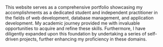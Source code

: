  
This website serves as a comprehensive portfolio showcasing my accomplishments as a dedicated student and independent practitioner in the fields of web development, database management, and application development. My academic journey provided me with invaluable opportunities to acquire and refine these skills. Furthermore, I have diligently expanded upon this foundation by undertaking a series of self-driven projects, further enhancing my proficiency in these domains. 

